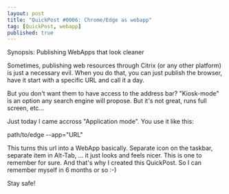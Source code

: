 ```yaml
---
layout: post
title: "QuickPost #0006: Chrome/Edge as webapp"
tag: [QuickPost, webapp]
published: true
---
```

Synopsis: Publishing WebApps that look cleaner

Sometimes, publishing web resources through Citrix (or any other platform) is just a necessary evil.
When you do that, you can just publish the browser, have it start with a specific URL and call it a day.

But you don't want them to have access to the address bar? "Kiosk-mode" is an option any search engine will propose.
But it's not great, runs full screen, etc...

Just today I came accross "Application mode". You use it like this:

path/to/edge --app="URL"

This turns this url into a WebApp basically. Separate icon on the taskbar, separate item in Alt-Tab, ... it just looks and feels nicer.
This is one to remember for sure. And that's why I created this QuickPost. So I can remember myself in 6 months or so :-)

Stay safe!
